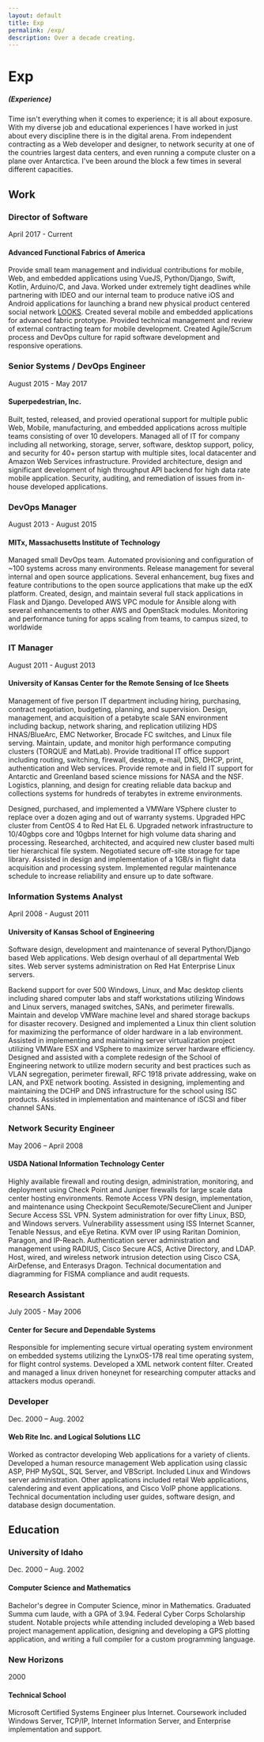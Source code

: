 ```yaml
---
layout: default
title: Exp
permalink: /exp/
description: Over a decade creating.
---
```

# Exp

##### (Experience)

Time isn't everything when it comes to experience; it is all about
exposure. With my diverse job and educational experiences I have
worked in just about every discipline there is in the digital
arena. From independent contracting as a Web developer and designer,
to network security at one of the countries largest data centers, and
even running a compute cluster on a plane over Antarctica. I've been
around the block a few times in several different capacities.

## Work

### Director of Software
<span class="expdate">April 2017 - Current</span>

#### Advanced Functional Fabrics of America

Provide small team management and individual
contributions for mobile, Web, and embedded applications using VueJS,
Python/Django, Swift, Kotlin, Arduino/C, and Java. Worked under
extremely tight deadlines while partnering with IDEO and our internal
team to produce native iOS and Android applications for launching a
brand new physical product centered social network
[LOOKS](http://lookspack.com). Created several mobile and embedded
applications for advanced fabric prototype. Provided technical
management and review of external contracting team for mobile
development. Created Agile/Scrum process and DevOps culture for rapid
software development and responsive operations.

### Senior Systems / DevOps Engineer
<span class="expdate">August 2015 - May 2017</span>

#### Superpedestrian, Inc.

Built, tested, released, and provied operational support for multiple
public Web, Mobile, manufacturing, and embedded applications across
multiple teams consisting of over 10 developers. Managed all of IT for
company including all networking, storage, server, software, desktop
support, policy, and security for 40+ person startup with multiple
sites, local datacenter and Amazon Web Services infrastructure.
Provided architecture, design and significant development of high
throughput API backend for high data rate mobile
application. Security, auditing, and remediation of issues from
in-house developed applications.

### DevOps Manager
<span class="expdate">August 2013 - August 2015</span>

#### MITx, Massachusetts Institute of Technology

Managed small DevOps team. Automated provisioning and configuration of
~100 systems across many environments. Release management for several
internal and open source applications.  Several enhancement, bug fixes
and feature contributions to the open source applications that make up
the edX platform.  Created, design, and maintain several full stack
applications in Flask and Django.  Developed AWS VPC module for
Ansible along with several enhancements to other AWS and OpenStack
modules.  Monitoring and performance tuning for apps scaling from
teams, to campus sized, to worldwide

### IT Manager
<span class="expdate">August 2011 - August 2013</span>

#### University of Kansas Center for the Remote Sensing of Ice Sheets

Management of five person IT department including hiring, purchasing,
contract negotiation, budgeting, planning, and supervision. Design,
management, and acquisition of a petabyte scale SAN environment
including backup, network sharing, and replication utilizing HDS
HNAS/BlueArc, EMC Networker, Brocade FC switches, and Linux file
serving. Maintain, update, and monitor high performance computing
clusters (TORQUE and MatLab). Provide traditional IT office support
including routing, switching, firewall, desktop, e-mail, DNS, DHCP,
print, authentication and Web services. Provide remote and in field IT
support for Antarctic and Greenland based science missions for NASA
and the NSF. Logistics, planning, and design for creating reliable
data backup and collections systems for hundreds of terabytes in
extreme environments.

Designed, purchased, and implemented a VMWare VSphere cluster to
replace over a dozen aging and out of warranty systems. Upgraded HPC
cluster from CentOS 4 to Red Hat EL 6. Upgraded network infrastructure
to 10/40gbps core and 10gbps Internet for high volume data sharing and
processing. Researched, architected, and acquired new cluster based
multi tier hierarchical file system. Negotiated secure off-site
storage for tape library. Assisted in design and implementation of a
1GB/s in flight data acquisition and processing system. Implemented
regular maintenance schedule to increase reliability and ensure up to
date software.

### Information Systems Analyst
<span class="expdate">April 2008 - August 2011</span>

#### University of Kansas School of Engineering

Software design, development and maintenance of several Python/Django
based Web applications. Web design overhaul of all departmental Web
sites. Web server systems administration on Red Hat Enterprise Linux
servers.

Backend support for over 500 Windows, Linux, and Mac desktop clients
including shared computer labs and staff workstations utilizing
Windows and Linux servers, managed switches, SANs, and perimeter
firewalls. Maintain and develop VMWare machine level and shared
storage backups for disaster recovery. Designed and implemented a
Linux thin client solution for maximizing the performance of older
hardware in a lab environment. Assisted in implementing and
maintaining server virtualization project utilizing VMWare ESX and
VSphere to maximize server hardware efficiency. Designed and assisted
with a complete redesign of the School of Engineering network to
utilize modern security and best practices such as VLAN segregation,
perimeter firewall, RFC 1918 private addressing, wake on LAN, and PXE
network booting. Assisted in designing, implementing and maintaining
the DCHP and DNS infrastructure for the school using ISC
products. Assisted in implementation and maintenance of iSCSI and
fiber channel SANs.

### Network Security Engineer
<span class="expdate">May 2006 – April 2008</span>

#### USDA National Information Technology Center

Highly available firewall and routing design, administration,
monitoring, and deployment using Check Point and Juniper firewalls for
large scale data center hosting environments. Remote Access VPN
design, implementation, and maintenance using Checkpoint
SecuRemote/SecureClient and Juniper Secure Access SSL VPN. System
administration for over fifty Linux, BSD, and Windows
servers. Vulnerability assessment using ISS Internet Scanner, Tenable
Nessus, and eEye Retina. KVM over IP using Raritan Dominion, Paragon,
and IP-Reach. Authentication server administration and management
using RADIUS, Cisco Secure ACS, Active Directory, and LDAP. Host,
wired, and wireless network intrusion detection using Cisco CSA,
AirDefense, and Enterasys Dragon. Technical documentation and
diagramming for FISMA compliance and audit requests.

### Research Assistant
<span class="expdate">July 2005 - May 2006</span>

#### Center for Secure and Dependable Systems

Responsible for implementing secure virtual operating system
environment on embedded systems utilizing the LynxOS-178 real time
operating system, for flight control systems. Developed a XML network
content filter. Created and managed a linux driven honeynet for
researching computer attacks and attackers modus operandi.

### Developer
<span class="expdate">Dec. 2000 – Aug. 2002</span>

#### Web Rite Inc. and Logical Solutions LLC

Worked as contractor developing Web applications for a variety of
clients. Developed a human resource management Web application using
classic ASP, PHP MySQL, SQL Server, and VBScript. Included Linux and
Windows server administration. Other applications included retail Web
applications, calendering and event applications, and Cisco VoIP phone
applications. Technical documentation including user guides, software
design, and database design documentation.

## Education


### University of Idaho
<span class="expdate">Dec. 2000 – Aug. 2002</span>

#### Computer Science and Mathematics

Bachelor's degree in Computer Science, minor in Mathematics. Graduated
Summa cum laude, with a GPA of 3.94. Federal Cyber Corps Scholarship
student. Notable projects while attending included developing a Web
based project management application, designing and developing a GPS
plotting application, and writing a full compiler for a custom
programming language.


### New Horizons
<span class="expdate">2000</span>

#### Technical School

Microsoft Certified Systems Engineer plus Internet. Coursework
included Windows Server, TCP/IP, Internet Information Server, and
Enterprise implementation and support.
